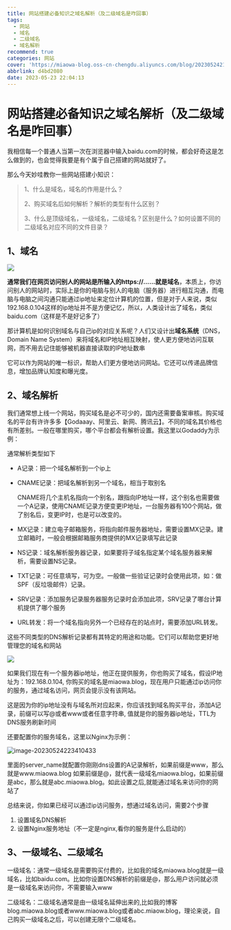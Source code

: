 ```yaml
---
title: 网站搭建必备知识之域名解析（及二级域名是咋回事）
tags:
  - 网站
  - 域名
  - 二级域名
  - 域名解析
recommend: true
categories: 网站
cover: 'https://miaowa-blog.oss-cn-chengdu.aliyuncs.com/blog/202305242114463.jpg'
abbrlink: d4bd2080
date: 2023-05-23 22:04:13
---
```


# 网站搭建必备知识之域名解析（及二级域名是咋回事）

我相信每一个普通人当第一次在浏览器中输入baidu.com的时候，都会好奇这是怎么做到的，也会觉得我要是有个属于自己搭建的网站就好了。

那么今天妙哇教你一些网站搭建小知识：

> 1、什么是域名，域名的作用是什么？
>
> 2、购买域名后如何解析？解析的类型有什么区别？
>
> 3、什么是顶级域名，一级域名，二级域名？区别是什么？如何设置不同的二级域名对应不同的文件目录？

## 1、域名

![](https://miaowa-blog.oss-cn-chengdu.aliyuncs.com/blog/202305242222186.png)

**通常我们在网页访问别人的网站是所输入的https://......就是域名**，本质上，你访问别人的网站时，实际上是你的电脑与别人的电脑（服务器）进行相互沟通，而电脑与电脑之间沟通只能通过ip地址来定位计算机的位置，但是对于人来说，类似192.168.0.104这样的ip地址并不是方便记忆，所以，人类设计出了域名，类似baidu.com（这样是不是好记多了）

那计算机是如何识别域名与自己ip的对应关系呢？人们又设计出**域名系统**（DNS，Domain Name System）来将域名和IP地址相互映射，使人更方便地访问互联网，而不用去记住能够被机器直接读取的IP地址数串

它可以作为网站的唯一标识，帮助人们更方便地访问网站。它还可以传递品牌信息，增加品牌认知度和曝光度。

## 2、域名解析

我们通常想上线一个网站，购买域名是必不可少的，国内还需要备案审核。购买域名的平台有许许多多【Godaaay、阿里云、新网、腾讯云】。不同的域名其价格也有所差别。一般在哪里购买，哪个平台都会有解析设置。我这里以Godaddy为示例：

通常解析类型如下

- A记录：把一个域名解析到一个ip上

- CNAME记录：把域名解析到另一个域名，相当于取别名

  CNAME将几个主机名指向一个别名，跟指向IP地址一样，这个别名也需要做一个A记录，使用CNAME记录方便变更IP地址，一台服务器有100个网站，做了别名后，变更IP时，也是可以改变的。

- MX记录：建立电子邮箱服务，将指向邮件服务器地址，需要设置MX记录。建立邮箱时，一般会根据邮箱服务商提供的MX记录填写此记录

- NS记录：域名解析服务器记录，如果要将子域名指定某个域名服务器来解析，需要设置NS记录。

- TXT记录：可任意填写，可为空。一般做一些验证记录时会使用此项，如：做SPF（反垃圾邮件）记录。

- SRV记录：添加服务记录服务器服务记录时会添加此项，SRV记录了哪台计算机提供了哪个服务

- URL转发：将一个域名指向另外一个已经存在的站点时，需要添加URL转发。

这些不同类型的DNS解析记录都有其特定的用途和功能。它们可以帮助您更好地管理您的域名和网站

![](https://miaowa-blog.oss-cn-chengdu.aliyuncs.com/blog/202305242228231.png)

如果我们现在有一个服务器ip地址，他正在提供服务，你也购买了域名，假设IP地址为：192.168.0.104, 你购买的域名是miaowa.blog，现在用户只能通过ip访问你的服务，通过域名访问，网页会提示没有该网站。

这是因为你的ip地址没有与域名所对应起来，你应该找到域名购买平台，添加A记录，前缀可以写@或者www或者任意字符串, 值就是你的服务器ip地址，TTL为DNS服务刷新时间

还要配置你的服务域名，这里以Nginx为示例：

![image-20230524223410433](https://miaowa-blog.oss-cn-chengdu.aliyuncs.com/blog/202305242234553.png)

里面的server_name就配置你刚刚dns设置的A记录解析，如果前缀是www，那么就是www.miaowa.blog 如果前缀是@，就代表一级域名miaowa.blog，如果前缀是abc，那么就是abc.miaowa.blog。如此设置之后,就能通过域名来访问你的网站了

总结来说，你如果已经可以通过ip访问服务，想通过域名访问，需要2个步骤

1. 设置域名DNS解析
2. 设置Nginx服务地址（不一定是nginx,看你的服务是什么启动的）

## 3、一级域名、二级域名

一级域名：通常一级域名是需要购买付费的，比如我的域名miaowa.blog就是一级域名，比如baidu.com。比如你设置DNS解析的前缀是@，那么用户访问就必须是一级域名来访问你，不需要输入www

二级域名：二级域名通常是由一级域名延伸出来的,比如我的博客blog.miaowa.blog或者www.miaowa.blog或者abc.miaow.blog，理论来说，自己购买一级域名之后，可以创建无限个二级域名。